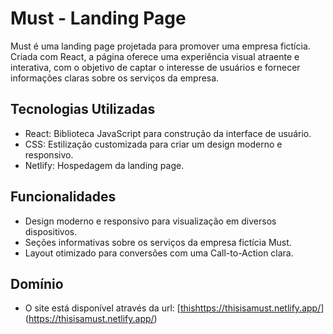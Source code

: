 # Must - Landing Page

Must é uma landing page projetada para promover uma empresa fictícia. Criada com React, a página oferece uma experiência visual atraente e interativa, com o objetivo de captar o interesse de usuários e fornecer informações claras sobre os serviços da empresa.

## Tecnologias Utilizadas
- React: Biblioteca JavaScript para construção da interface de usuário.
- CSS: Estilização customizada para criar um design moderno e responsivo.
- Netlify: Hospedagem da landing page.

## Funcionalidades
- Design moderno e responsivo para visualização em diversos dispositivos.
- Seções informativas sobre os serviços da empresa fictícia Must.
- Layout otimizado para conversões com uma Call-to-Action clara.

## Domínio
- O site está disponível através da url: [[thishttps://thisisamust.netlify.app/](https://thisisamust.netlify.app/)](https://thisisamust.netlify.app/)
